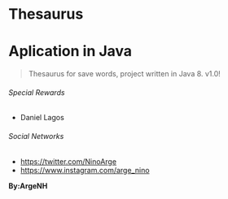 # Thesaurus

# Aplication in Java

>Thesaurus for save words, project written in Java 8. v1.0!

###### Special Rewards 
- Daniel Lagos

###### Social Networks
- https://twitter.com/NinoArge
- https://www.instagram.com/arge_nino

**By:ArgeNH**